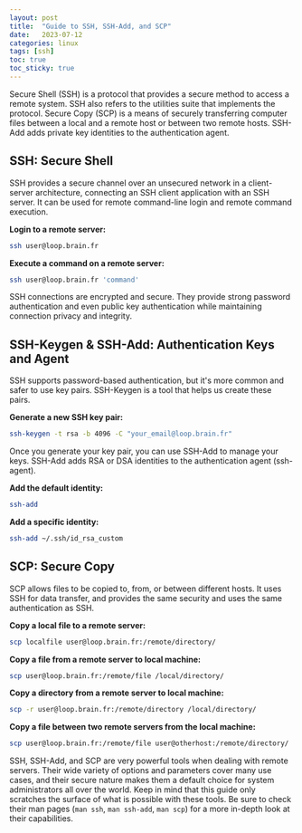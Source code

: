```yaml
---
layout: post
title:  "Guide to SSH, SSH-Add, and SCP"
date:   2023-07-12
categories: linux
tags: [ssh]
toc: true
toc_sticky: true
---
```


Secure Shell (SSH) is a protocol that provides a secure method to access a remote system. SSH also refers to the utilities suite that implements the protocol. Secure Copy (SCP) is a means of securely transferring computer files between a local and a remote host or between two remote hosts. SSH-Add adds private key identities to the authentication agent.

## SSH: Secure Shell

SSH provides a secure channel over an unsecured network in a client-server architecture, connecting an SSH client application with an SSH server. It can be used for remote command-line login and remote command execution.

**Login to a remote server:**

```bash
ssh user@loop.brain.fr
```

**Execute a command on a remote server:**

```bash
ssh user@loop.brain.fr 'command'
```

SSH connections are encrypted and secure. They provide strong password authentication and even public key authentication while maintaining connection privacy and integrity.

## SSH-Keygen & SSH-Add: Authentication Keys and Agent

SSH supports password-based authentication, but it's more common and safer to use key pairs. SSH-Keygen is a tool that helps us create these pairs.

**Generate a new SSH key pair:**

```bash
ssh-keygen -t rsa -b 4096 -C "your_email@loop.brain.fr"
```

Once you generate your key pair, you can use SSH-Add to manage your keys. SSH-Add adds RSA or DSA identities to the authentication agent (ssh-agent).

**Add the default identity:**

```bash
ssh-add
```

**Add a specific identity:**

```bash
ssh-add ~/.ssh/id_rsa_custom
```

## SCP: Secure Copy

SCP allows files to be copied to, from, or between different hosts. It uses SSH for data transfer, and provides the same security and uses the same authentication as SSH.

**Copy a local file to a remote server:**

```bash
scp localfile user@loop.brain.fr:/remote/directory/
```

**Copy a file from a remote server to local machine:**

```bash
scp user@loop.brain.fr:/remote/file /local/directory/
```

**Copy a directory from a remote server to local machine:**

```bash
scp -r user@loop.brain.fr:/remote/directory /local/directory/
```

**Copy a file between two remote servers from the local machine:**

```bash
scp user@loop.brain.fr:/remote/file user@otherhost:/remote/directory/
```

SSH, SSH-Add, and SCP are very powerful tools when dealing with remote servers. Their wide variety of options and parameters cover many use cases, and their secure nature makes them a default choice for system administrators all over the world. Keep in mind that this guide only scratches the surface of what is possible with these tools. Be sure to check their man pages (`man ssh`, `man ssh-add`, `man scp`) for a more in-depth look at their capabilities.